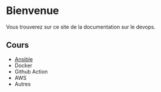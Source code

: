 # Bienvenue

Vous trouverez sur ce site de la documentation sur le devops.

## Cours

- [Ansible](http://benjaminmelki-test.s3-website.eu-west-3.amazonaws.com/ansible/)
- Docker
- Github Action
- AWS
- Autres
